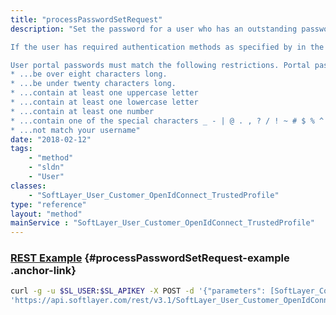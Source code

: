 ```yaml
---
title: "processPasswordSetRequest"
description: "Set the password for a user who has an outstanding password request. A user with an outstanding password request will have an unused and unexpired password key.  The password key is part of the url provided to the user in the email sent to the user with information on how to set their password.  The email was generated by the SoftLayer_User_Customer::initiatePortalPasswordRequest request. Password recovery keys are valid for 24 hours after they're generated. 

If the user has required authentication methods as specified by in the SoftLayer_Container_User_Customer_PasswordSet container returned from the SoftLayer_User_Customer::getRequirementsForPasswordSet request, then additional requests must be made to processPasswordSetRequest to authenticate the user before changing the password.  First, if the user has security questions set on their profile, they will be required to answer one of their questions correctly. Next, if the user has Verisign or Google Authentication on their account, they must authenticate according to the two-factor provider.  All of this authentication is done using the SoftLayer_Container_User_Customer_PasswordSet container. 

User portal passwords must match the following restrictions. Portal passwords must... 
* ...be over eight characters long.
* ...be under twenty characters long.
* ...contain at least one uppercase letter
* ...contain at least one lowercase letter
* ...contain at least one number
* ...contain one of the special characters _ - | @ . , ? / ! ~ # $ % ^ & * ( ) { } [ ] \ + =
* ...not match your username"
date: "2018-02-12"
tags:
    - "method"
    - "sldn"
    - "User"
classes:
    - "SoftLayer_User_Customer_OpenIdConnect_TrustedProfile"
type: "reference"
layout: "method"
mainService : "SoftLayer_User_Customer_OpenIdConnect_TrustedProfile"
---
```


### [REST Example](#processPasswordSetRequest-example) <a href="/article/rest/"><i class="fas fa-question"></i></a> {#processPasswordSetRequest-example .anchor-link} 
```bash
curl -g -u $SL_USER:$SL_APIKEY -X POST -d '{"parameters": [SoftLayer_Container_User_Customer_PasswordSet, SoftLayer_Container_User_Customer_External_Binding]}' \
'https://api.softlayer.com/rest/v3.1/SoftLayer_User_Customer_OpenIdConnect_TrustedProfile/{SoftLayer_User_Customer_OpenIdConnect_TrustedProfileID}/processPasswordSetRequest'
```

